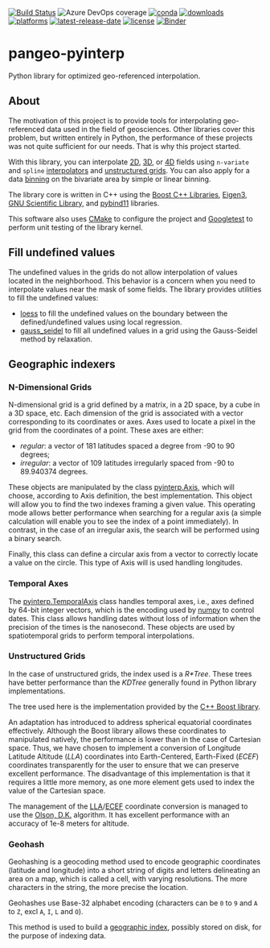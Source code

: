 [![Build Status](https://dev.azure.com/fbriol/pangeo-pyinterp/_apis/build/status/CNES.pangeo-pyinterp?branchName=master)](https://dev.azure.com/fbriol/pangeo-pyinterp/_build/latest?definitionId=2&branchName=master)
![Azure DevOps coverage](https://img.shields.io/azure-devops/coverage/fbriol/pangeo-pyinterp/2?style=flat-square)
[![conda](https://anaconda.org/conda-forge/pyinterp/badges/installer/conda.svg?service=github)](https://www.anaconda.com/distribution/)
[![downloads](https://anaconda.org/conda-forge/pyinterp/badges/downloads.svg?service=github)](https://www.anaconda.com/distribution/)
[![platforms](https://anaconda.org/conda-forge/pyinterp/badges/platforms.svg?service=github)](https://anaconda.org/conda-forge/pyinterp)
[![latest-release-date](https://anaconda.org/conda-forge/pyinterp/badges/latest_release_date.svg?service=github)](https://github.com/CNES/pangeo-pyinterp/commits/master)
[![license](https://anaconda.org/conda-forge/pyinterp/badges/license.svg?service=github)](https://opensource.org/licenses/BSD-3-Clause)
[![Binder](https://binder.pangeo.io/badge_logo.svg)](https://binder.pangeo.io/v2/gh/CNES/pangeo-pyinterp/master?filepath=notebooks)


# pangeo-pyinterp
Python library for optimized geo-referenced interpolation.

## About
The motivation of this project is to provide tools for interpolating
geo-referenced data used in the field of geosciences. Other libraries cover this
problem, but written entirely in Python, the performance of these projects was
not quite sufficient for our needs. That is why this project started.

With this library, you can interpolate
[2D](https://pangeo-pyinterp.readthedocs.io/en/latest/generated/pyinterp.grid.Grid2D.html#pyinterp.grid.Grid2D),
[3D](https://pangeo-pyinterp.readthedocs.io/en/latest/generated/pyinterp.grid.Grid3D.html#pyinterp.grid.Grid3D),
or
[4D](https://pangeo-pyinterp.readthedocs.io/en/latest/generated/pyinterp.grid.Grid4D.html#pyinterp.grid.Grid4D)
fields using `n-variate` and `spline`
[interpolators](https://pangeo-pyinterp.readthedocs.io/en/latest/api.html#cartesian-interpolators)
and [unstructured
grids](https://pangeo-pyinterp.readthedocs.io/en/latest/generated/pyinterp.RTree.html).
You can also apply for a data
[binning](https://pangeo-pyinterp.readthedocs.io/en/latest/api.html#binning) on
the bivariate area by simple or linear binning.

The library core is written in C++ using the [Boost C++
Libraries](https://www.boost.org/), [Eigen3](http://eigen.tuxfamily.org/),
[GNU Scientific Library,](https://www.gnu.org/software/gsl/) and
[pybind11](https://github.com/pybind/pybind11/) libraries.

This software also uses [CMake](https://cmake.org/) to configure the project
and [Googletest](https://github.com/google/googletest) to perform unit testing
of the library kernel.

## Fill undefined values

The undefined values in the grids do not allow interpolation of values located
in the neighborhood. This behavior is a concern when you need to interpolate
values near the mask of some fields. The library provides utilities to fill the
undefined values:

* [loess](https://pangeo-pyinterp.readthedocs.io/en/latest/generated/pyinterp.fill.loess.html)
  to fill the undefined values on the boundary between the defined/undefined
  values using local regression.
* [gauss_seidel](https://pangeo-pyinterp.readthedocs.io/en/latest/generated/pyinterp.fill.gauss_seidel.html)
  to fill all undefined values in a grid using the Gauss-Seidel method by
  relaxation.

## Geographic indexers

### N-Dimensional Grids

N-dimensional grid is a grid defined by a matrix, in a 2D space, by a cube in a
3D space, etc. Each dimension of the grid is associated with a vector
corresponding to its coordinates or axes. Axes used to locate a pixel in the
grid from the coordinates of a point. These axes are either:

* *regular*: a vector of 181 latitudes spaced a degree from -90 to 90 degrees;
* *irregular*: a vector of 109 latitudes irregularly spaced from -90 to
  89.940374 degrees.

These objects are manipulated by the class
[pyinterp.Axis](https://pangeo-pyinterp.readthedocs.io/en/latest/generated/pyinterp.Axis.html),
which will choose, according to Axis definition, the best implementation. This
object will allow you to find the two indexes framing a given value. This
operating mode allows better performance when searching for a regular axis (a
simple calculation will enable you to see the index of a point immediately). In
contrast, in the case of an irregular axis, the search will be performed using a
binary search.

Finally, this class can define a circular axis from a vector to correctly
locate a value on the circle. This type of Axis will is used handling
longitudes.

### Temporal Axes

The
[pyinterp.TemporalAxis](https://pangeo-pyinterp.readthedocs.io/en/latest/generated/pyinterp.TemporalAxis.html)
class handles temporal axes, i.e., axes defined by 64-bit integer vectors, which
is the encoding used by
[numpy](https://docs.scipy.org/doc/numpy/reference/arrays.datetime.html) to
control dates. This class allows handling dates without loss of information when
the precision of the times is the nanosecond. These objects are used by
spatiotemporal grids to perform temporal interpolations.

### Unstructured Grids

In the case of unstructured grids, the index used is a *R\*Tree*. These trees
have better performance than the *KDTree* generally found in Python library
implementations.

The tree used here is the implementation provided by the [C++ Boost
library](https://www.boost.org/doc/libs/1_70_0/libs/geometry/doc/html/geometry/reference/spatial_indexes/boost__geometry__index__rtree.html).

An adaptation has introduced to address spherical equatorial coordinates
effectively. Although the Boost library allows these coordinates to manipulated
natively, the performance is lower than in the case of Cartesian space. Thus, we
have chosen to implement a conversion of Longitude Latitude Altitude (*LLA*)
coordinates into Earth-Centered, Earth-Fixed (*ECEF*) coordinates transparently
for the user to ensure that we can preserve excellent performance. The
disadvantage of this implementation is that it requires a little more memory, as
one more element gets used to index the value of the Cartesian space.

The management of the
[LLA](https://pangeo-pyinterp.readthedocs.io/en/latest/generated/pyinterp.geodetic.Coordinates.ecef_to_lla.html)/[ECEF](https://pangeo-pyinterp.readthedocs.io/en/latest/generated/pyinterp.geodetic.Coordinates.lla_to_ecef.html)
coordinate conversion is managed to use the [Olson,
D.K.](https://ieeexplore.ieee.org/document/481290) algorithm. It has excellent
performance with an accuracy of 1e-8 meters for altitude.

### Geohash

Geohashing is a geocoding method used to encode geographic coordinates
(latitude and longitude) into a short string of digits and letters delineating
an area on a map, which is called a cell, with varying resolutions. The more
characters in the string, the more precise the location.

Geohashes use Base-32 alphabet encoding (characters can be `0` to `9` and `A`
to `Z`, excl `A`, `I`, `L` and `O`).

This method is used to build a [geographic
index](https://pangeo-pyinterp.readthedocs.io/en/latest/generated/pyinterp.geohash.index.html),
possibly stored on disk, for the purpose of indexing data.
